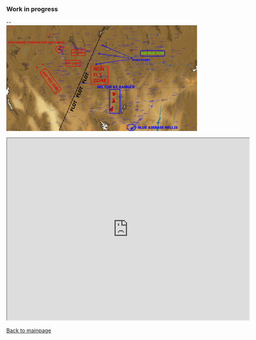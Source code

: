 ### Work in progress

-- ![](../Images/vrf_flot.jpg)

<iframe src="https://www.google.com/maps/d/embed?mid=1PZePuO8-bXETstbVcoQbbp8PmqG1QQJY" width="640" height="480"></iframe>

[Back to mainpage](../README.md)
